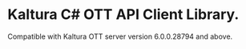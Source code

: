 # Kaltura C# OTT API Client Library.
Compatible with Kaltura OTT server version 6.0.0.28794 and above.

